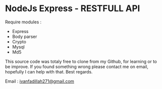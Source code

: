 # NodeJs Express - RESTFULL API

Require modules :
- Express
- Body parser
- Crypto
- Mysql
- Md5

This source code was totaly free to clone from my Github, for learning or to be improve. If you found something wrong please contact me on email, hopefully I can help with that. Best regards.

Email : ivanfadillah271@gmail.com
